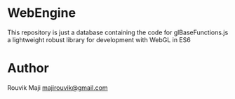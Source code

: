 # WebEngine
This repository is just a database containing the code for glBaseFunctions.js a lightweight robust library for development with WebGL in ES6

# Author
Rouvik Maji [majirouvik@gmail.com](mailto:majirouvik@gmail.com)